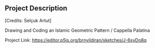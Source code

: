 ## Project Description
[Credits: Selçuk Artut]

Drawing and Coding an Islamic Geometric Pattern / Cappella Palatina

Project Link: https://editor.p5js.org/brnyildiran/sketches/J-6syDo8q
